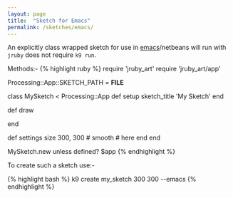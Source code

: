 ```yaml
---
layout: page
title:  "Sketch for Emacs"
permalink: /sketches/emacs/
---
```


An explicitly class wrapped sketch for use in [emacs][]/netbeans will run with `jruby` does not require `k9 run`.

Methods:-
{% highlight ruby %}
require 'jruby_art'
require 'jruby_art/app'

Processing::App::SKETCH_PATH = __FILE__

class MySketch < Processing::App
  def setup
    sketch_title 'My Sketch'
  end

  def draw

  end

  def settings
    size 300, 300
    # smooth # here
  end
end

MySketch.new unless defined? $app
{% endhighlight %}

To create such a sketch use:-

{% highlight bash %}
k9 create my_sketch 300 300 --emacs
{% endhighlight %}

[emacs]:https://github.com/ruby-processing/JRubyArt/wiki/Using-emacs-as-your-JRubyArt-Ide
